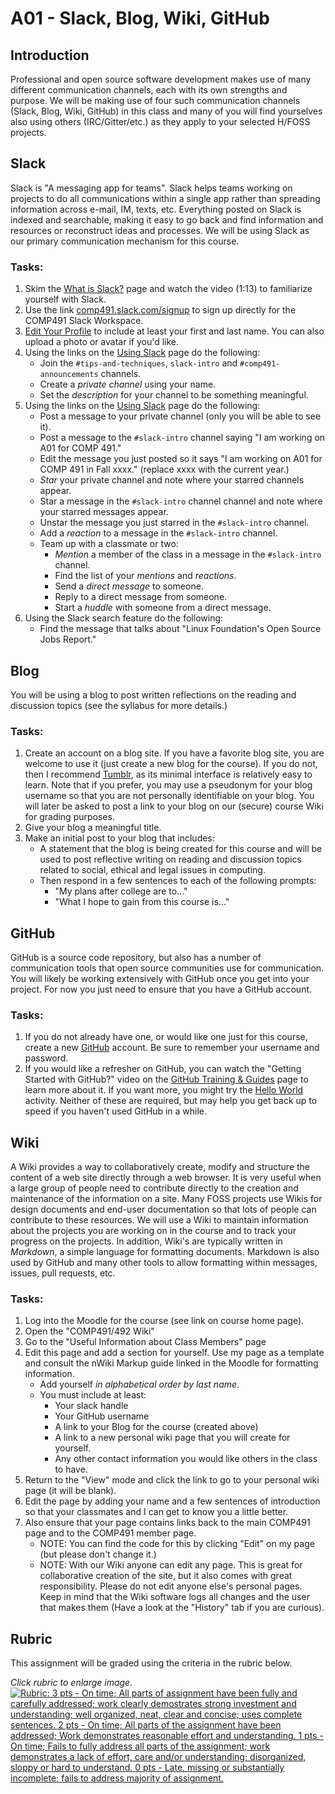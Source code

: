 # A01 - Slack, Blog, Wiki, GitHub

## Introduction
Professional and open source software development makes use of many different communication channels, each with its own strengths and purpose. We will be making use of four such communication channels (Slack, Blog, Wiki, GitHub) in this class and many of you will find yourselves also using others (IRC/Gitter/etc.) as they apply to your selected H/FOSS projects.

## Slack

Slack is "A messaging app for teams". Slack helps teams working on projects to do all communications within a single app rather than spreading information across e-mail, IM, texts, etc. Everything posted on Slack is indexed and searchable, making it easy to go back and find information and resources or reconstruct ideas and processes.  We will be using Slack as our primary communication mechanism for this course.

### Tasks:

1. Skim the [What is Slack?](https://get.slack.help/hc/en-us/articles/115004071768-What-is-Slack-) page and watch the video (1:13) to familiarize yourself with Slack.
2. Use the link [comp491.slack.com/signup](https://comp491.slack.com/signup) to sign up directly for the COMP491 Slack Workspace.
3. [Edit Your Profile](https://get.slack.help/hc/en-us/articles/204092246-Edit-your-profile) to include at least your first and last name. You can also upload a photo or avatar if you'd like.
4. Using the links on the [Using Slack](https://get.slack.help/hc/en-us/categories/200111606) page do the following:
   - Join the `#tips-and-techniques`, `slack-intro` and `#comp491-announcements` channels.
   - Create a *private channel* using your name.
   - Set the *description* for your channel to be something meaningful.
5. Using the links on the [Using Slack](https://get.slack.help/hc/en-us/categories/200111606) page do the following:
   - Post a message to your private channel (only you will be able to see it).
   - Post a message to the `#slack-intro` channel saying "I am working on A01 for COMP 491."
   - Edit the message you just posted so it says "I am working on A01 for COMP 491 in Fall xxxx." (replace xxxx with the current year.)
   - *Star* your private channel and note where your starred channels appear.
   - Star a message in the `#slack-intro` channel channel and note where your starred messages appear.
   - Unstar the message you just starred in the `#slack-intro` channel.
   - Add a *reaction* to a message in the `#slack-intro` channel.
   - Team up with a classmate or two:
     - *Mention* a member of the class in a message in the `#slack-intro` channel.
     - Find the list of your *mentions* and *reactions*.
     - Send a *direct message* to someone.
     - Reply to a direct message from someone.
     - Start a *huddle* with someone from a direct message.
6. Using the Slack search feature do the following:
   - Find the message that talks about "Linux Foundation's Open Source Jobs Report."

## Blog

You will be using a blog to post written reflections on the reading and discussion topics (see the syllabus for more details.)

### Tasks:

1. Create an account on a blog site. If you have a favorite blog site, you are welcome to use it (just create a new blog for the course). If you do not, then I recommend [Tumblr](https://www.tumblr.com/), as its minimal interface is relatively easy to learn. Note that if you prefer, you may use a pseudonym for your blog username so that you are not personally identifiable on your blog. You will later be asked to post a link to your blog on our (secure) course Wiki for grading purposes.
2. Give your blog a meaningful title.
3. Make an initial post to your blog that includes:
   - A statement that the blog is being created for this course and will be used to post reflective writing on reading and discussion topics related to social, ethical and legal issues in computing.
   - Then respond in a few sentences to each of the following prompts:
     - "My plans after college are to..."
     - "What I hope to gain from this course is..."

## GitHub

   GitHub is a source code repository, but also has a number of communication tools that open source communities use for communication. You will likely be working extensively with GitHub once you get into your project. For now you just need to ensure that you have a GitHub account.

### Tasks:

   1. If you do not already have one, or would like one just for this course, create a new [GitHub](https://github.com/) account.  Be sure to remember your username and password.
   2. If you would like a refresher on GitHub, you can watch the "Getting Started with GitHub?" video on the [GitHub Training & Guides](https://www.youtube.com/githubguides) page to learn more about it.  If you want more, you might try the [Hello World](https://guides.github.com/activities/hello-world/) activity. Neither of these are required, but may help you get back up to speed if you haven't used GitHub in a while.

## Wiki

A Wiki provides a way to collaboratively create, modify and structure the content of a web site directly through a web browser. It is very useful when a large group of people need to contribute directly to the creation and maintenance of the information on a site. Many FOSS projects use Wikis for design documents and end-user documentation so that lots of people can contribute to these resources. We will use a Wiki to maintain information about the projects you are working on in the course and to track your progress on the projects.  In addition, Wiki's are typically written in *Markdown*, a simple language for formatting documents. Markdown is also used by GitHub and many other tools to allow formatting within messages, issues, pull requests, etc.

### Tasks:

1. Log into the Moodle for the course (see link on course home page).
2. Open the "COMP491/492 Wiki"
3. Go to the "Useful Information about Class Members" page
4. Edit this page and add a section for yourself. Use my page as a template and consult the nWiki Markup guide linked in the Moodle for formatting information.
   - Add yourself *in alphabetical order by last name*.
   - You must include at least:
     - Your slack handle
     - Your GitHub username
     - A link to your Blog for the course (created above)
     - A link to a new personal wiki page that you will create for yourself.
     - Any other contact information you would like others in the class to have.
5. Return to the "View" mode and click the link to go to your personal wiki page (it will be blank).
6. Edit the page by adding your name and a few sentences of introduction so that your classmates and I can get to know you a little better.
7. Also ensure that your page contains links back to the main COMP491 page and to the COMP491 member page.
   - NOTE: You can find the code for this by clicking "Edit" on my page (but please don't change it.)
   - NOTE: With our Wiki anyone can edit any page. This is great for collaborative creation of the site, but it also comes with great responsibility. Please do not edit anyone else's personal pages. Keep in mind that the Wiki software logs all changes and the user that makes them (Have a look at the "History" tab if you are curious).

## Rubric

This assignment will be graded using the criteria in the rubric below.

_Click rubric to enlarge image._<br>
[![Rubric: 3 pts - On time; All parts of assignment have been fully and carefully addressed; work clearly demostrates strong investment and understanding; well organized, neat, clear and concise; uses complete sentences. 2 pts - On time; All parts of the assignment have been addressed; Work demonstrates reasonable effort and understanding. 1 pts - On time; Fails to fully address all parts of the assignment; work demonstrates a lack of effort, care and/or understanding; disorganized, sloppy or hard to understand. 0 pts - Late, missing or substantially incomplete; fails to address majority of assignment.](images/Activity-Rubric.jpg)](images/Activity-Rubric.jpg)
